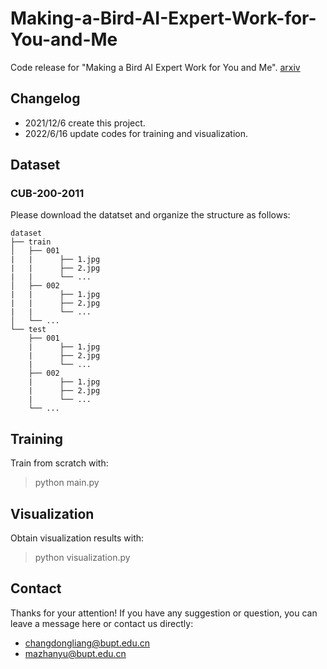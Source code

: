 # Making-a-Bird-AI-Expert-Work-for-You-and-Me

Code release for "Making a Bird AI Expert Work for You and Me".
[arxiv](https://dongliangchang.cn "arxiv")


## Changelog
- 2021/12/6 create this project.
- 2022/6/16 update codes for training and visualization.

## Dataset
### CUB-200-2011
Please download the datatset and organize the structure as follows:
```
dataset
├── train
│   ├── 001
|   |      ├── 1.jpg
|   |      ├── 2.jpg
|   |      └── ...
│   ├── 002
|   |      ├── 1.jpg
|   |      ├── 2.jpg
|   |      └── ...
│   └── ...
└── test
    ├── 001
    |      ├── 1.jpg
    |      ├── 2.jpg
    |      └── ...
    ├── 002
    |      ├── 1.jpg
    |      ├── 2.jpg
    |      └── ...
    └── ...
```

## Training
Train from scratch with:
> python main.py

## Visualization
Obtain visualization results with:
> python visualization.py

## Contact
Thanks for your attention!
If you have any suggestion or question, you can leave a message here or contact us directly:
- changdongliang@bupt.edu.cn
- mazhanyu@bupt.edu.cn
